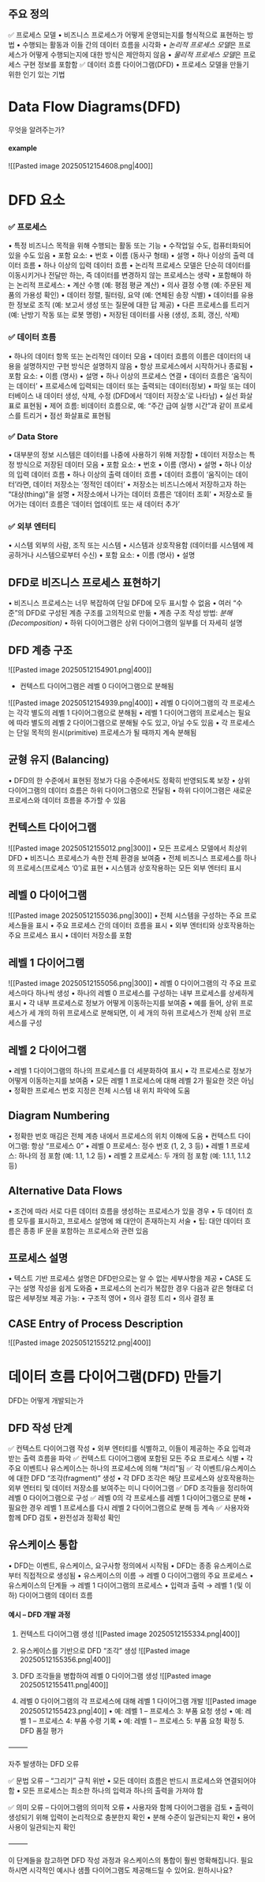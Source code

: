 ## 주요 정의

✅ 프로세스 모델
•	비즈니스 프로세스가 어떻게 운영되는지를 형식적으로 표현하는 방법
•	수행되는 활동과 이들 간의 데이터 흐름을 시각화
•	*논리적 프로세스 모델*은 프로세스가 어떻게 수행되는지에 대한 방식은 제안하지 않음
•	*물리적 프로세스 모델*은 프로세스 구현 정보를 포함함
✅ 데이터 흐름 다이어그램(DFD)
	•	프로세스 모델을 만들기 위한 인기 있는 기법
# Data Flow Diagrams(DFD)
무엇을 알려주는가?
#### example
![[Pasted image 20250512154608.png|400]]
# DFD 요소
### ✅ 프로세스
•	특정 비즈니스 목적을 위해 수행되는 활동 또는 기능
•	수작업일 수도, 컴퓨터화되어 있을 수도 있음
•	포함 요소:
	•	번호
	•	이름 (동사구 형태)
	•	설명
	•	하나 이상의 출력 데이터 흐름
	•	하나 이상의 입력 데이터 흐름
•	논리적 프로세스 모델은 단순히 데이터를 이동시키거나 전달만 하는, 즉 데이터를 변경하지 않는 프로세스는 생략
•	포함해야 하는 논리적 프로세스:
	•	계산 수행 (예: 평점 평균 계산)
	•	의사 결정 수행 (예: 주문된 제품의 가용성 확인)
	•	데이터 정렬, 필터링, 요약 (예: 연체된 송장 식별)
	•	데이터를 유용한 정보로 조직 (예: 보고서 생성 또는 질문에 대한 답 제공)
	•	다른 프로세스를 트리거 (예: 난방기 작동 또는 로봇 명령)
	•	저장된 데이터를 사용 (생성, 조회, 갱신, 삭제)
### ✅ 데이터 흐름
•	하나의 데이터 항목 또는 논리적인 데이터 모음
•	데이터 흐름의 이름은 데이터의 내용을 설명하지만 구현 방식은 설명하지 않음
•	항상 프로세스에서 시작하거나 종료됨
•	포함 요소:
	•	이름 (명사)
	•	설명
	•	하나 이상의 프로세스 연결
•	데이터 흐름은 ‘움직이는 데이터’
	•	프로세스에 입력되는 데이터 또는 출력되는 데이터(정보)
	•	파일 또는 데이터베이스 내 데이터 생성, 삭제, 수정 (DFD에서 ‘데이터 저장소’로 나타남)
	•	실선 화살표로 표현됨 
	•	제어 흐름: 비데이터 흐름으로, 예: “주간 급여 실행 시간”과 같이 프로세스를 트리거
	•	점선 화살표로 표현됨
### ✅ Data Store
•	대부분의 정보 시스템은 데이터를 나중에 사용하기 위해 저장함
•	데이터 저장소는 특정 방식으로 저장된 데이터 모음
•	포함 요소:
	•	번호
	•	이름 (명사)
	•	설명
	•	하나 이상의 입력 데이터 흐름
	•	하나 이상의 출력 데이터 흐름
•	데이터 흐름이 ‘움직이는 데이터’라면, 데이터 저장소는 ‘정적인 데이터’
•	저장소는 비즈니스에서 저장하고자 하는 “대상(thing)”을 설명
•	저장소에서 나가는 데이터 흐름은 ‘데이터 조회’
•	저장소로 들어가는 데이터 흐름은 ‘데이터 업데이트 또는 새 데이터 추가’
### ✅ 외부 엔터티
•	시스템 외부의 사람, 조직 또는 시스템
•	시스템과 상호작용함 (데이터를 시스템에 제공하거나 시스템으로부터 수신)
•	포함 요소:
	•	이름 (명사)
	•	설명
## DFD로 비즈니스 프로세스 표현하기
•	비즈니스 프로세스는 너무 복잡하여 단일 DFD에 모두 표시할 수 없음
•	여러 “수준”의 DFD로 구성된 계층 구조를 고의적으로 만듦
•	계층 구조 작성 방법: *분해(Decomposition)*
	•	하위 다이어그램은 상위 다이어그램의 일부를 더 자세히 설명
## DFD 계층 구조
![[Pasted image 20250512154901.png|400]]
- 컨텍스트 다이어그램은 레벨 0 다이어그램으로 분해됨

![[Pasted image 20250512154939.png|400]]
•	레벨 0 다이어그램의 각 프로세스는 각각 별도의 레벨 1 다이어그램으로 분해됨
•	레벨 1 다이어그램의 프로세스는 필요에 따라 별도의 레벨 2 다이어그램으로 분해될 수도 있고, 아닐 수도 있음
•	각 프로세스는 단일 목적의 원시(primitive) 프로세스가 될 때까지 계속 분해됨

## 균형 유지 (Balancing)
•	DFD의 한 수준에서 표현된 정보가 다음 수준에서도 정확히 반영되도록 보장
•	상위 다이어그램의 데이터 흐름은 하위 다이어그램으로 전달됨
•	하위 다이어그램은 새로운 프로세스와 데이터 흐름을 추가할 수 있음
## 컨텍스트 다이어그램
![[Pasted image 20250512155012.png|300]]
•	모든 프로세스 모델에서 최상위 DFD
•	비즈니스 프로세스가 속한 전체 환경을 보여줌
•	전체 비즈니스 프로세스를 하나의 프로세스(프로세스 ‘0’)로 표현
•	시스템과 상호작용하는 모든 외부 엔터티 표시
## 레벨 0 다이어그램
![[Pasted image 20250512155036.png|300]]
•	전체 시스템을 구성하는 주요 프로세스들을 표시
•	주요 프로세스 간의 데이터 흐름을 표시
•	외부 엔터티와 상호작용하는 주요 프로세스 표시
•	데이터 저장소를 포함
## 레벨 1 다이어그램
![[Pasted image 20250512155056.png|300]]
•	레벨 0 다이어그램의 각 주요 프로세스마다 하나씩 생성
•	하나의 레벨 0 프로세스를 구성하는 내부 프로세스를 상세하게 표시
•	각 내부 프로세스로 정보가 어떻게 이동하는지를 보여줌
•	예를 들어, 상위 프로세스가 세 개의 하위 프로세스로 분해되면, 이 세 개의 하위 프로세스가 전체 상위 프로세스를 구성
## 레벨 2 다이어그램
•	레벨 1 다이어그램의 하나의 프로세스를 더 세분화하여 표시
•	각 프로세스로 정보가 어떻게 이동하는지를 보여줌
•	모든 레벨 1 프로세스에 대해 레벨 2가 필요한 것은 아님
•	정확한 프로세스 번호 지정은 전체 시스템 내 위치 파악에 도움
## Diagram Numbering
•	정확한 번호 매김은 전체 계층 내에서 프로세스의 위치 이해에 도움
	•	컨텍스트 다이어그램: 항상 “프로세스 0”
	•	레벨 0 프로세스: 정수 번호 (1, 2, 3 등)
	•	레벨 1 프로세스: 하나의 점 포함 (예: 1.1, 1.2 등)
	•	레벨 2 프로세스: 두 개의 점 포함 (예: 1.1.1, 1.1.2 등)
## Alternative Data Flows
•	조건에 따라 서로 다른 데이터 흐름을 생성하는 프로세스가 있을 경우
•	두 데이터 흐름 모두를 표시하고, 프로세스 설명에 왜 대안이 존재하는지 서술
•	팁: 대안 데이터 흐름은 종종 IF 문을 포함하는 프로세스와 관련 있음
## 프로세스 설명
•	텍스트 기반 프로세스 설명은 DFD만으로는 알 수 없는 세부사항을 제공
•	CASE 도구는 설명 작성을 쉽게 도와줌
•	프로세스의 논리가 복잡한 경우 다음과 같은 형태로 더 많은 세부정보 제공 가능:
	•	구조적 영어
	•	의사 결정 트리
	•	의사 결정 표
## CASE Entry of Process Description
![[Pasted image 20250512155212.png|400]]
# 데이터 흐름 다이어그램(DFD) 만들기
DFD는 어떻게 개발되는가
## DFD 작성 단계
✅ 컨텍스트 다이어그램 작성
	•	외부 엔터티를 식별하고, 이들이 제공하는 주요 입력과 받는 출력 흐름을 파악
✅ 컨텍스트 다이어그램에 포함된 모든 주요 프로세스 식별
	•	각 주요 이벤트나 유스케이스는 하나의 프로세스에 의해 “처리”됨
✅ 각 이벤트/유스케이스에 대한 DFD “조각(fragment)” 생성
	•	각 DFD 조각은 해당 프로세스와 상호작용하는 외부 엔터티 및 데이터 저장소를 보여주는 미니 다이어그램
✅ DFD 조각들을 정리하여 레벨 0 다이어그램으로 구성
✅ 레벨 0의 각 프로세스를 레벨 1 다이어그램으로 분해
	•	필요한 경우 레벨 1 프로세스를 다시 레벨 2 다이어그램으로 분해 등 계속
✅ 사용자와 함께 DFD 검토
	•	완전성과 정확성 확인
## 유스케이스 통합
•	DFD는 이벤트, 유스케이스, 요구사항 정의에서 시작됨
•	DFD는 종종 유스케이스로부터 직접적으로 생성됨
	•	유스케이스의 이름 → 레벨 0 다이어그램의 주요 프로세스
	•	유스케이스의 단계들 → 레벨 1 다이어그램의 프로세스
	•	입력과 출력 → 레벨 1 (및 이하) 다이어그램의 데이터 흐름
#### 예시 – DFD 개발 과정
1.	컨텍스트 다이어그램 생성
![[Pasted image 20250512155334.png|400]]

2.	유스케이스를 기반으로 DFD “조각” 생성
![[Pasted image 20250512155356.png|400]]

3.	DFD 조각들을 병합하여 레벨 0 다이어그램 생성
![[Pasted image 20250512155411.png|400]]

4.	레벨 0 다이어그램의 각 프로세스에 대해 레벨 1 다이어그램 개발
![[Pasted image 20250512155423.png|40]]
•	예: 레벨 1 – 프로세스 3: 부품 요청 생성
•	예: 레벨 1 – 프로세스 4: 부품 수령 기록
•	예: 레벨 1 – 프로세스 5: 부품 요청 확정
	5.	DFD 품질 평가

⸻

자주 발생하는 DFD 오류

✅ 문법 오류 – “그리기” 규칙 위반
	•	모든 데이터 흐름은 반드시 프로세스와 연결되어야 함
	•	모든 프로세스는 최소한 하나의 입력과 하나의 출력을 가져야 함

✅ 의미 오류 – 다이어그램의 의미적 오류
	•	사용자와 함께 다이어그램을 검토
	•	출력이 생성되기 위해 입력이 논리적으로 충분한지 확인
	•	분해 수준이 일관되는지 확인
	•	용어 사용이 일관되는지 확인

⸻

이 단계들을 참고하면 DFD 작성 과정과 유스케이스의 통합이 훨씬 명확해집니다.
필요하시면 시각적인 예시나 샘플 다이어그램도 제공해드릴 수 있어요. 원하시나요?
